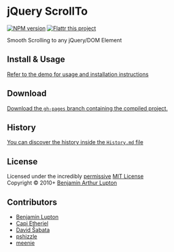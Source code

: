 # jQuery ScrollTo

[![NPM version](https://badge.fury.io/js/jquery-scrollto.svg)](https://npmjs.org/package/jquery-scrollto)
[![Flattr this project](https://raw.github.com/balupton/flattr-buttons/master/badge-89x18.gif)](http://flattr.com/thing/344188/balupton-on-Flattr)

Smooth Scrolling to any jQuery/DOM Element


## Install & Usage
[Refer to the demo for usage and installation instructions](http://balupton.github.io/jquery-scrollto/)


## Download
[Download the `gh-pages` branch containing the compiled project.](https://github.com/balupton/jquery-scrollto/zipball/gh-pages)


## History
[You can discover the history inside the `History.md` file](https://github.com/balupton/jquery-scrollto/blob/master/History.md#files)


## License
Licensed under the incredibly [permissive](http://en.wikipedia.org/wiki/Permissive_free_software_licence) [MIT License](http://creativecommons.org/licenses/MIT/)
<br/>Copyright &copy; 2010+ [Benjamin Arthur Lupton](http://balupton.com)


## Contributors

- [Benjamin Lupton](http://github.com/balupton)
- [Capi Etheriel](https://github.com/barraponto)
- [David Šabata](https://github.com/david-sabata)
- [pshizzle](https://github.com/pshizzle)
- [meenie](https://github.com/meenie)
